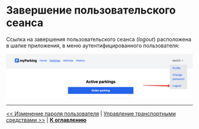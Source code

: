 # Завершение пользовательского сеанса

Ссылка на завершения пользовательского сеанса (*logout*) расположена в шапке приложения, в меню аутентифицированного пользователя:

![](img/01.png)

---

[<< Изменение пароля пользователя](../06-change-password/README.md) | [Управление транспортными средствами >>](../08-manage-vehicles/README.md) | [**К оглавлению**](../README.md)